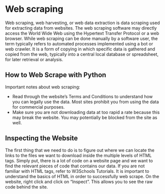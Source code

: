 #   Web scraping

 Web scraping, web harvesting, or web data extraction is data scraping used for extracting data from websites. The web scraping software may directly access the World Wide Web using the Hypertext Transfer Protocol or a web browser. While web scraping can be done manually by a software user, the term typically refers to automated processes implemented using a bot or web crawler. It is a form of copying in which specific data is gathered and copied from the web, typically into a central local database or spreadsheet, for later retrieval or analysis.

 ## How to Web Scrape with Python
  Important notes about web scraping:
 - Read through the website’s Terms and Conditions to understand how you can legally use the data. Most sites prohibit you from using the data for commercial purposes.
 - Make sure you are not downloading data at too rapid a rate because this may break the website. You may potentially be blocked from the site as well.

 ## Inspecting the Website
 The first thing that we need to do is to figure out where we can locate the links to the files we want to download inside the multiple levels of HTML tags. Simply put, there is a lot of code on a website page and we want to find the relevant pieces of code that contains our data. If you are not familiar with HTML tags, refer to W3Schools Tutorials. It is important to understand the basics of HTML in order to successfully web scrape.
 On the website, right click and click on “Inspect”. This allows you to see the raw code behind the site.